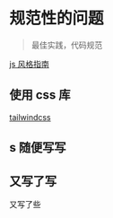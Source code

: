 # 规范性的问题

> 最佳实践，代码规范

[js 风格指南](https://github.com/airbnb/javascript)

## 使用 css 库

[tailwindcss](https://tailwindcss.com/docs/guides/vite)

## s 随便写写

## 又写了写

又写了些
